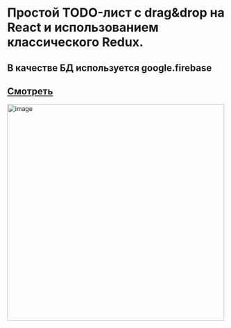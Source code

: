 # Простой TODO-лист с drag&drop на React и использованием классического Redux.

## В качестве БД используется google.firebase

## [Смотреть](https://todolist-2b464.firebaseapp.com/)

<img width="500" alt="image" src="https://github.com/EugeneNovikov13/ToDoList/assets/116081924/a518562f-5194-4e18-8aa5-05b8a5a41011">
